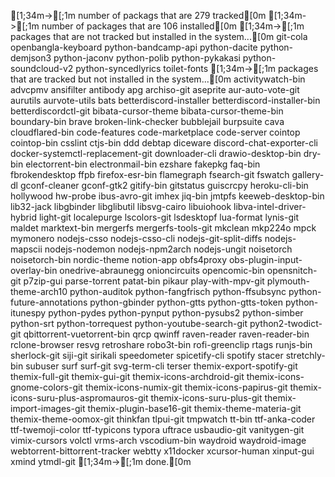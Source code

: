   [1;34m->[;1m number of packags that are 279 tracked[0m
  [1;34m->[;1m number of packages that are 106 installed[0m
  [1;34m->[;1m packages that are not tracked but installed in the system...[0m
git-cola
openbangla-keyboard
python-bandcamp-api
python-dacite
python-demjson3
python-jaconv
python-polib
python-pykakasi
python-soundcloud-v2
python-syncedlyrics
toilet-fonts
  [1;34m->[;1m packages that are tracked but not installed in the system...[0m
activitywatch-bin
advcpmv
ansifilter
antibody
apg
archiso-git
aseprite
aur-auto-vote-git
aurutils
aurvote-utils
bats
betterdiscord-installer
betterdiscord-installer-bin
betterdiscordctl-git
bibata-cursor-theme
bibata-cursor-theme-bin
boundary-bin
brave
broken-link-checker
bubblejail
burpsuite
cava
cloudflared-bin
code-features
code-marketplace
code-server
cointop
cointop-bin
csslint
ctjs-bin
ddd
debtap
diceware
discord-chat-exporter-cli
docker-systemctl-replacement-git
downloader-cli
drawio-desktop-bin
dry-bin
electorrent-bin
electronmail-bin
ezshare
fakepkg
faq-bin
fbrokendesktop
ffpb
firefox-esr-bin
flamegraph
fsearch-git
fswatch
gallery-dl
gconf-cleaner
gconf-gtk2
gitify-bin
gitstatus
guiscrcpy
heroku-cli-bin
hollywood
hw-probe
ibus-avro-git
imhex
jiq-bin
jmtpfs
keeweb-desktop-bin
lib32-jack
libgbinder
libglibutil
libsvg-cairo
libuiohook
libva-intel-driver-hybrid
light-git
localepurge
lscolors-git
lsdesktopf
lua-format
lynis-git
maldet
marktext-bin
mergerfs
mergerfs-tools-git
mkclean
mkp224o
mpck
mymonero
nodejs-csso
nodejs-csso-cli
nodejs-git-split-diffs
nodejs-mapscii
nodejs-nodemon
nodejs-npm2arch
nodejs-ungit
noisetorch
noisetorch-bin
nordic-theme
notion-app
obfs4proxy
obs-plugin-input-overlay-bin
onedrive-abraunegg
onioncircuits
opencomic-bin
opensnitch-git
p7zip-gui
parse-torrent
patat-bin
pikaur
play-with-mpv-git
plymouth-theme-arch10
python-auditok
python-fangfrisch
python-ffsubsync
python-future-annotations
python-gbinder
python-gtts
python-gtts-token
python-itunespy
python-pydes
python-pynput
python-pysubs2
python-simber
python-srt
python-torrequest
python-youtube-search-git
python2-twodict-git
qbittorrent-vuetorrent-bin
qrcp
qwinff
raven-reader
raven-reader-bin
rclone-browser
resvg
retroshare
robo3t-bin
rofi-greenclip
rtags
runjs-bin
sherlock-git
siji-git
sirikali
speedometer
spicetify-cli
spotify
stacer
stretchly-bin
subuser
surf
surf-git
svg-term-cli
terser
themix-export-spotify-git
themix-full-git
themix-gui-git
themix-icons-archdroid-git
themix-icons-gnome-colors-git
themix-icons-numix-git
themix-icons-papirus-git
themix-icons-suru-plus-aspromauros-git
themix-icons-suru-plus-git
themix-import-images-git
themix-plugin-base16-git
themix-theme-materia-git
themix-theme-oomox-git
thinkfan
tlpui-git
tmpwatch
tt-bin
ttf-anka-coder
ttf-twemoji-color
ttf-typicons
typora
uftrace
usbaudio-git
vanitygen-git
vimix-cursors
volctl
vrms-arch
vscodium-bin
waydroid
waydroid-image
webtorrent-bittorrent-tracker
webtty
x11docker
xcursor-human
xinput-gui
xmind
ytmdl-git
  [1;34m->[;1m done.[0m
